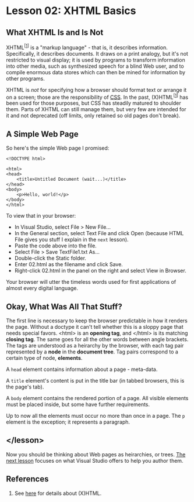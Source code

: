 ﻿Lesson 02: XHTML Basics
=======================

What XHTML Is and Is Not
------------------------

XHTML<sup>[[1](#references)]</sup> is a "markup language" - that is, it describes information. Specifically, it describes documents. It draws on a print analogy, but it's not restricted to visual display; it is used by programs to transform information into other media, such as synthesized speech for a blind Web user, and to compile enormous data stores which can then be mined for information by other programs.

XHTML is *not* for specifying how a browser should format text or arrange it on a screen; those are the responsibility of [CSS](css.md). In the past, (X)HTML<sup>[[1](#references)]</sup> has been used for those purposes, but CSS has steadily matured to shoulder them. Parts of XHTML can still manage them, but very few are intended for it and not deprecated (off limits, only retained so old pages don't break).

A Simple Web Page
-----------------

So here's the simple Web page I promised:

    <!DOCTYPE html>

    <html>
    <head>
        <title>Untitled Document (wait...)</title>
    </head>
    <body>
        <p>Hello, world!</p>
    </body>
    </html>

To view that in your browser:

* In Visual Studio, select File > New File...
* In the General section, select Text File and click Open (because HTML File gives you stuff I explain in the `next` lesson).
* Paste the code above into the file.
* Select File > Save TextFile1.txt As...
* Double-click the Static folder.
* Enter 02.html as the filename and click Save.
* Right-click 02.html in the panel on the right and select View in Browser.

Your browser will utter the timeless words used for first applications of almost every digital language.

Okay, What Was All That Stuff?
------------------------------

The first line is necessary to keep the browser predictable in how it renders the page. Without a doctype it can't tell whether this is a sloppy page that needs special favors. &lt;html&gt; is an **opening tag**, and &lt;/html&gt; is its matching **closing tag**. The same goes for all the other words between angle brackets. The tags are understood as a heirarchy by the browser, with each tag pair represented by a **node** in the **document tree**. Tag pairs correspond to a certain type of node, **elements**.

A `head` element contains information about a page - meta-data.

A `title` element's content is put in the title bar (in tabbed browsers, this is the page's tab). 

A `body` element contains the rendered portion of a page. All visible elements must be placed inside, but some have further requirements.

Up to now all the elements must occur no more than once in a page. The `p` element is the exception; it represents a paragraph.

&lt;/lesson&gt;
---------------

Now you should be thinking about Web pages as heirarchies, or trees. [The next lesson](03.md) focuses on what Visual Studio offers to help you author them.

References
----------

1. See [here](xhtml.md) for details about (X)HTML.
